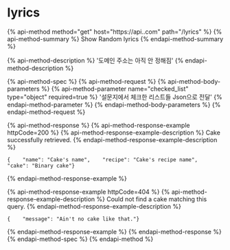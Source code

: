 # lyrics

{% api-method method="get" host="https://api..com" path="/lyrics" %}
{% api-method-summary %}
Show Random lyrics
{% endapi-method-summary %}

{% api-method-description %}
'도메인 주소는 아직 안 정해짐'
{% endapi-method-description %}

{% api-method-spec %}
{% api-method-request %}
{% api-method-body-parameters %}
{% api-method-parameter name="checked\_list" type="object" required=true %}
'설문지에서 체크한 리스트들 Json으로 전달'
{% endapi-method-parameter %}
{% endapi-method-body-parameters %}
{% endapi-method-request %}

{% api-method-response %}
{% api-method-response-example httpCode=200 %}
{% api-method-response-example-description %}
Cake successfully retrieved.
{% endapi-method-response-example-description %}

```
{    "name": "Cake's name",    "recipe": "Cake's recipe name",    "cake": "Binary cake"}
```
{% endapi-method-response-example %}

{% api-method-response-example httpCode=404 %}
{% api-method-response-example-description %}
Could not find a cake matching this query.
{% endapi-method-response-example-description %}

```
{    "message": "Ain't no cake like that."}
```
{% endapi-method-response-example %}
{% endapi-method-response %}
{% endapi-method-spec %}
{% endapi-method %}



